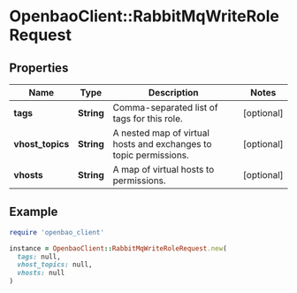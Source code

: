 # OpenbaoClient::RabbitMqWriteRoleRequest

## Properties

| Name | Type | Description | Notes |
| ---- | ---- | ----------- | ----- |
| **tags** | **String** | Comma-separated list of tags for this role. | [optional] |
| **vhost_topics** | **String** | A nested map of virtual hosts and exchanges to topic permissions. | [optional] |
| **vhosts** | **String** | A map of virtual hosts to permissions. | [optional] |

## Example

```ruby
require 'openbao_client'

instance = OpenbaoClient::RabbitMqWriteRoleRequest.new(
  tags: null,
  vhost_topics: null,
  vhosts: null
)
```

